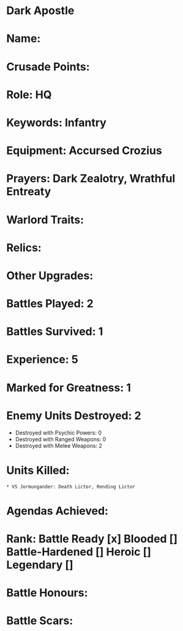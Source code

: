 # Dark Apostle

# Name: 
# Crusade Points:
# Role: HQ
# Keywords: Infantry
# Equipment: Accursed Crozius 
# Prayers: Dark Zealotry, Wrathful Entreaty
# Warlord Traits:
# Relics:
# Other Upgrades:

# Battles Played: 2
# Battles Survived: 1
# Experience: 5
# Marked for Greatness: 1
# Enemy Units Destroyed: 2
  * Destroyed with Psychic Powers: 0 
  * Destroyed with Ranged Weapons: 0 
  * Destroyed with Melee Weapons: 2
# Units Killed: 
    * VS Jormungander: Death Lictor, Rending Lictor
# Agendas Achieved:

# Rank: Battle Ready [x] Blooded [] Battle-Hardened [] Heroic [] Legendary []

# Battle Honours: 
# Battle Scars: